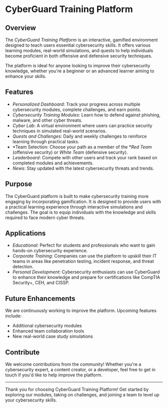 # CyberGuard Training Platform

## Overview
The *CyberGuard Training Platform* is an interactive, gamified environment designed to teach users essential cybersecurity skills. It offers various learning modules, real-world simulations, and quests to help individuals become proficient in both offensive and defensive security techniques.

The platform is ideal for anyone looking to improve their cybersecurity knowledge, whether you're a beginner or an advanced learner aiming to enhance your skills.

## Features
- *Personalized Dashboard*: Track your progress across multiple cybersecurity modules, complete challenges, and earn points.
- *Cybersecurity Training Modules*: Learn how to defend against phishing, malware, and other cyber threats.
- *Cyber Lab*: A virtual environment where users can practice security techniques in simulated real-world scenarios.
- *Quests and Challenges*: Daily and weekly challenges to reinforce learning through practical tasks.
- *Team Selection: Choose your path as a member of the **Red Team* (offensive security) or *White Team* (defensive security).
- *Leaderboard*: Compete with other users and track your rank based on completed modules and achievements.
- *News*: Stay updated with the latest cybersecurity threats and trends.

## Purpose
The CyberGuard platform is built to make cybersecurity training more engaging by incorporating gamification. It is designed to provide users with a practical learning experience through interactive simulations and challenges. The goal is to equip individuals with the knowledge and skills required to face modern cyber threats.

## Applications
- *Educational*: Perfect for students and professionals who want to gain hands-on cybersecurity experience.
- *Corporate Training*: Companies can use the platform to upskill their IT teams in areas like penetration testing, incident response, and threat detection.
- *Personal Development*: Cybersecurity enthusiasts can use CyberGuard to enhance their knowledge and prepare for certifications like CompTIA Security+, CEH, and CISSP.

## Future Enhancements
We are continuously working to improve the platform. Upcoming features include:
- Additional cybersecurity modules
- Enhanced team collaboration tools
- New real-world case study simulations

## Contribute
We welcome contributions from the community! Whether you're a cybersecurity expert, a content creator, or a developer, feel free to get in touch if you'd like to help improve the platform.

---

Thank you for choosing CyberGuard Training Platform! Get started by exploring our modules, taking on challenges, and joining a team to level up your cybersecurity skills.
